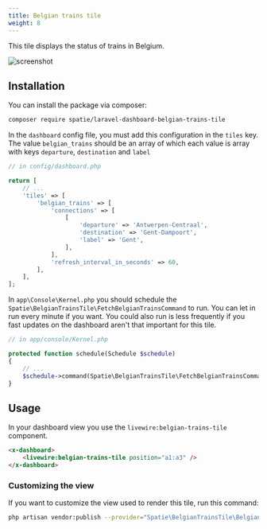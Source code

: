 ```yaml
---
title: Belgian trains tile
weight: 8
---
```


This tile displays the status of trains in Belgium.


![screenshot](https://spatie.be/docs/laravel-dashboard/v3/images/trains.png)

## Installation

You can install the package via composer:

```bash
composer require spatie/laravel-dashboard-belgian-trains-tile
```

In the `dashboard` config file, you must add this configuration in the `tiles` key. The value `belgian_trains` should be an array of which each value is array with keys `departure`, `destination` and `label`

```php
// in config/dashboard.php

return [
    // ...
    'tiles' => [
        'belgian_trains' => [
            'connections' => [
                [
                    'departure' => 'Antwerpen-Centraal',
                    'destination' => 'Gent-Dampoort',
                    'label' => 'Gent',
                ],
            ],
            'refresh_interval_in_seconds' => 60,
        ],
    ],
];
```

In `app\Console\Kernel.php` you should schedule the `Spatie\BelgianTrainsTile\FetchBelgianTrainsCommand` to run. You can let in run every minute if you want. You could also run is less frequently if you fast updates on the dashboard aren't that important for this tile.

```php
// in app/console/Kernel.php

protected function schedule(Schedule $schedule)
{
    // ...
    $schedule->command(Spatie\BelgianTrainsTile\FetchBelgianTrainsCommand::class)->everyMinute();
}
```

## Usage

In your dashboard view you use the `livewire:belgian-trains-tile` component. 

```html
<x-dashboard>
    <livewire:belgian-trains-tile position="a1:a3" />
</x-dashboard>
```

### Customizing the view

If you want to customize the view used to render this tile, run this command:

```bash
php artisan vendor:publish --provider="Spatie\BelgianTrainsTile\BelgianTrainsTileServiceProvider" --tag="dashboard-belgian-trains-tile-views"
```
